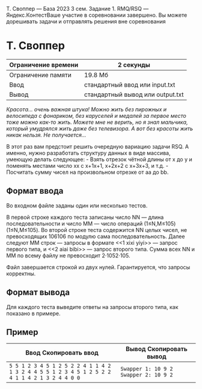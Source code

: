 T. Своппер — База 2023 3 сем. Задание 1. RMQ/RSQ — Яндекс.КонтестВаше участие в соревновании завершено. Вы можете дорешивать задачи и отправлять решения вне соревнования

# T. Своппер

| Ограничение времени | 2 секунды |
| --- | --- |
| Ограничение памяти | 19.8 Мб |
| Ввод | стандартный ввод или input.txt |
| Вывод | стандартный вывод или output.txt |

*Красота... очень важная штука! Можно жить без пирожных и велосипеда с фонариком, без каруселей и медалей за первое место тоже можно как-то жить. Можете мне не верить, но я знал мальчика, который умудрялся жить даже без телевизора. А вот без красоты жить никак нельзя. Не получается...*

В этот раз вам предстоит решить очередную вариацию задачи RSQ. А именно, нужно разработать структуру данных в виде массива, умеющую делать следующее:
\- Взять отрезок чётной длины от x до y и поменять местами число xx с x+1x+1, x+2x+2 с x+3x+3, и т.д.
\- Посчитать сумму чисел на произвольном отрезке от aa до bb.

## Формат ввода

Во входном файле заданы один или несколько тестов.

В первой строке каждого теста записаны число NN — длина последовательности и число MM — число
операций (1≤N,M≤105)(1≤N,M≤105). Во второй строке теста содержится NN целых чисел,
не превосходящих 106106 по модулю сама последовательность. Далее следуют MM строк — запросы в формате \<\<1 xixi​ yiyi​>> — запрос первого типа, и \<\<2 aiai​ bibi​>> — запрос второго типа.
Сумма всех NN и MM по всему файлу не превосходит 2⋅1052⋅105.

Файл завершается строкой из двух нулей. Гарантируется, что запросы корректны.

## Формат вывода

Для каждого теста выведите ответы на запросы второго типа, как показано в примере.

## Пример

| Ввод Скопировать ввод | Вывод Скопировать вывод |
| --- | --- |
| `5 5 1 2 3 4 5 1 2 5 2 2 4 1 1 4 2 1 3 2 4 4 5 5 1 2 3 4 5 1 2 5 2 2 4 1 1 4 2 1 3 2 4 4 0 0 ` | `Swapper 1: 10 9 2 Swapper 2: 10 9 2 ` |
